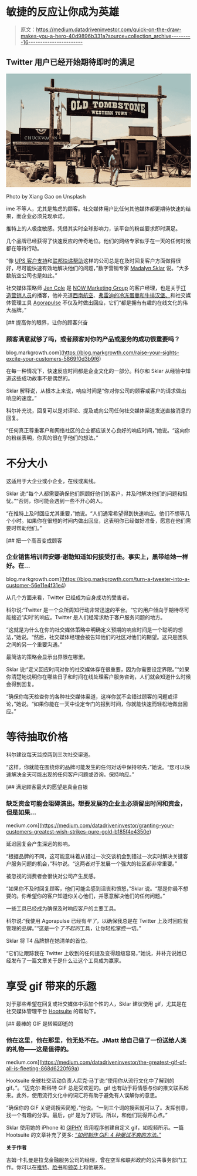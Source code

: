 # 敏捷的反应让你成为英雄

> 原文：<https://medium.datadriveninvestor.com/quick-on-the-draw-makes-you-a-hero-40d9896b331a?source=collection_archive---------16----------------------->

## Twitter 用户已经开始期待即时的满足

![](img/d9a969900efbc06cc511a3f519d51f7b.png)

Photo by Xiang Gao on Unsplash

ime 不等人，尤其是焦虑的顾客。社交媒体用户比任何其他媒体都更期待快速的结果，而企业必须兑现承诺。

推特上的人极度敏感。凭借其实时全球影响力，该平台的粉丝要求即时满足。

几个品牌已经获得了快速反应的传奇地位。他们的网络专家似乎在一天的任何时候都在等待行动。

“像 [UPS 客户支持](https://twitter.com/UPSHelp)和[联邦快递帮助](https://twitter.com/FedExHelp)这样的公司总是在及时回复客户方面做得很好，尽可能快速有效地解决他们的问题，”数字营销专家 [Madalyn Sklar](https://twitter.com/MadalynSklar) 说。“大多数航空公司也是如此。”

社交媒体策略师 [Jen Cole](https://twitter.com/jencoleICT/) 是 [NOW Marketing Group](https://twitter.com/NOWMG) 的客户经理，也是关于[打造营销人员](https://twitter.com/makeamarketer)的播客，他补充道[西南航空](https://twitter.com/SouthwestAir)、[弗雷迪的冷冻蛋羹和牛排汉堡、](https://twitter.com/FreddysUSA)和社交媒体管理工具 [Agorapulse](https://twitter.com/Agorapulse) 不仅及时做出回应，它们“都是拥有有趣的在线文化的伟大品牌。”

[](https://blog.markgrowth.com/raise-your-sights-excite-your-customers-5869f0d3b9f6) [## 提高你的眼界，让你的顾客兴奋

### 顾客满意就够了吗，或者顾客对你的产品或服务的成功很重要吗？

blog.markgrowth.com](https://blog.markgrowth.com/raise-your-sights-excite-your-customers-5869f0d3b9f6) 

在每一种情况下，快速反应时间都是企业文化的一部分。科尔和 Sklar 从经验中知道这些成功故事不是偶然的。

Sklar 解释说，从根本上来说，响应时间是“你对你公司的顾客或客户的请求做出响应的速度。”

科尔补充说，回复可以是对评论、提及或向公司任何社交媒体渠道发送直接消息的回复。

“任何真正尊重客户和网络社区的企业都应该关心良好的响应时间，”她说。“这向你的粉丝表明，你真的很在乎他们的想法。”

# **不分大小**

这适用于大企业或小企业，在线或离线。

Sklar 说:“每个人都需要确保他们照顾好他们的客户，并及时解决他们的问题和担忧。”“否则，你可能会遇到一些不开心的人。

“在推特上及时回应尤其重要，”她说。“人们通常希望得到快速响应。他们不想等几个小时。如果你在很短的时间内做出回应，这表明你已经做好准备，愿意在他们需要时帮助他们。”

[](https://blog.markgrowth.com/turn-a-tweeter-into-a-customer-56e11e4f31e4) [## 把一个高音变成顾客

### 企业销售培训师安娜·谢勒知道如何接受打击。事实上，黑带给她一样好。在…

blog.markgrowth.com](https://blog.markgrowth.com/turn-a-tweeter-into-a-customer-56e11e4f31e4) 

从几个方面来看，Twitter 已经成为自身成功的受害者。

科尔说:“Twitter 是一个众所周知行动非常迅速的平台。“它的用户倾向于期待尽可能接近‘实时’的响应。Twitter 是人们经常求助于客户服务问题的地方。

“这就是为什么在你的社交媒体策略中明确定义预期的响应时间是一个聪明的想法，”她说。“然后，社交媒体经理会被告知他们的社区对他们的期望。这只是团队之间的另一个重要沟通。”

最简洁的策略会显示出界限在哪里。

Sklar 说:“定义回应时间对你的社交媒体存在很重要，因为你需要设定界限。”“如果你清楚地说明你在哪些日子和时间在线处理客户服务咨询，人们就会知道什么时候会得到回复。

“确保你每天检查你的各种社交媒体渠道，这样你就不会错过顾客的问题或评论，”她说。“如果你能在一天中设定专门的报到时间，你就能快速而轻松地做出回应。”

# **等待抽取价格**

科尔建议每天监控两到三次社交渠道。

“这样，你就能在围绕你的品牌可能发生的任何对话中保持领先，”她说。“您可以快速解决全天可能出现的任何客户问题或咨询。保持响应。”

[](https://medium.com/datadriveninvestor/granting-your-customers-greatest-wish-strikes-pure-gold-b185f4e4350e) [## 满足顾客最大的愿望是真金白银

### 缺乏资金可能会阻碍演出。想要发展的企业主必须留出时间和资金，但是如果…

medium.com](https://medium.com/datadriveninvestor/granting-your-customers-greatest-wish-strikes-pure-gold-b185f4e4350e) 

延迟回复会产生深远的影响。

“根据品牌的不同，这可能意味着从错过一次交谈机会到错过一次实时解决关键客户服务问题的机会，”科尔说。“这两者对于发展一个强大的社区都非常重要。”

被忽视的消费者会很快对公司产生反感。

“如果你不及时回复顾客，他们可能会感到沮丧和愤怒，”Sklar 说。“那是你最不想要的。你希望你的客户知道你关心他们，并愿意解决他们的任何问题。”

一些工具已经成为确保及时响应客户的主要工具。

科尔说:“我使用 Agorapulse 已经有*年了*，以确保我总是在 Twitter 上及时回应我管理的品牌。”“这是一个*了不起的*工具，让你轻松掌控一切。”

Sklar 将 T4 品牌排在她清单的首位。

“它们让跟踪我在 Twitter 上收到的任何提及变得超级容易，”她说，并补充说她已经发布了一篇文章关于是什么让这个工具成为赢家。

# **享受 gif 带来的乐趣**

对于那些希望在回复或社交媒体中添加个性的人，Sklar 建议使用 gif，尤其是在社交媒体管理平台 [Hootsuite](https://twitter.com/hootsuite) 的帮助下。

[](https://medium.com/datadriveninvestor/the-greatest-gif-of-all-is-fleeting-868d6220f69a) [## 最棒的 GIF 是转瞬即逝的

### 他在这里，他在那里，他无处不在。JMatt 给自己做了一份送给人类的礼物——这是值得的。

medium.com](https://medium.com/datadriveninvestor/the-greatest-gif-of-all-is-fleeting-868d6220f69a) 

Hootsuite 全球社交活动负责人尼克·马丁说:“使用你从流行文化中了解到的 gif。”。“迈克尔·斯科特 GIF 总是受欢迎的。gif 也有助于将情感与你的推文联系起来。此外，使用流行文化中的词汇将有助于避免有人误解你的意思。

“确保你的 GIF 关键词搜索简短，”他说。“一到三个词的搜索就可以了。发挥创意，找一个有趣的分享。最后，gif 是为了好玩。所以，和他们玩得开心点。”

Sklar 使用她的 iPhone 和 [GIPHY](https://twitter.com/GIPHY/) 应用程序创建自定义 gif，如视频所示。一篇 Hootsuite 的文章补充了更多: [*“如何制作 GIF: 4 种屡试不爽的方法。”*](https://blog.hootsuite.com/how-to-make-gif/)

**关于作者**

吉姆·卡扎曼是拉戈金融服务公司的经理，曾在空军和联邦政府的公共事务部门工作。你可以在[推特](https://twitter.com/JKatzaman)、[脸书](https://www.facebook.com/jim.katzaman)和[领英](https://www.linkedin.com/in/jim-katzaman-33641b21/)上和他联系。